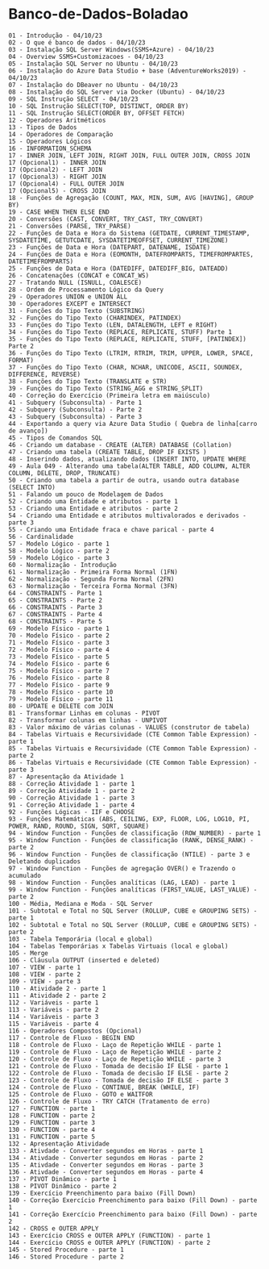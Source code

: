 # Banco-de-Dados-Boladao
 
    01 - Introdução - 04/10/23 
    02 - O que é banco de dados - 04/10/23 
    03 - Instalação SQL Server Windows(SSMS+Azure) - 04/10/23
    04 - Overview SSMS+Customizacoes - 04/10/23
    05 - Instalação SQL Server no Ubuntu - 04/10/23
    06 - Instalação do Azure Data Studio + base (AdventureWorks2019) - 04/10/23
    07 - Instalação do DBeaver no Ubuntu - 04/10/23
    08 - Instalação do SQL Server via Docker (Ubuntu) - 04/10/23
    09 - SQL Instrução SELECT - 04/10/23
    10 - SQL Instrução SELECT(TOP, DISTINCT, ORDER BY)
    11 - SQL Instrução SELECT(ORDER BY, OFFSET FETCH)
    12 - Operadores Aritméticos
    13 - Tipos de Dados
    14 - Operadores de Comparação
    15 - Operadores Lógicos
    16 - INFORMATION_SCHEMA
    17 - INNER JOIN, LEFT JOIN, RIGHT JOIN, FULL OUTER JOIN, CROSS JOIN
    17 (Opcional1) - INNER JOIN
    17 (Opcional2) - LEFT JOIN
    17 (Opcional3) - RIGHT JOIN
    17 (Opcional4) - FULL OUTER JOIN
    17 (Opcional5) - CROSS JOIN
    18 - Funções de Agregação (COUNT, MAX, MIN, SUM, AVG [HAVING], GROUP BY)
    19 - CASE WHEN THEN ELSE END
    20 - Conversões (CAST, CONVERT, TRY_CAST, TRY_CONVERT)
    21 - Conversões (PARSE, TRY_PARSE)
    22 - Funções de Data e Hora do Sistema (GETDATE, CURRENT_TIMESTAMP, SYSDATETIME, GETUTCDATE, SYSDATETIMEOFFSET, CURRENT_TIMEZONE)
    23 - Funções de Data e Hora (DATEPART, DATENAME, ISDATE)
    24 - Funções de Data e Hora (EOMONTH, DATEFROMPARTS, TIMEFROMPARTES, DATETIMEFROMPARTS)
    25 - Funções de Data e Hora (DATEDIFF, DATEDIFF_BIG, DATEADD)
    26 - Concatenações (CONCAT e CONCAT_WS)
    27 - Tratando NULL (ISNULL, COALESCE)
    28 - Ordem de Processamento Lógico da Query
    29 - Operadores UNION e UNION ALL
    30 - Operadores EXCEPT e INTERSECT
    31 - Funções do Tipo Texto (SUBSTRING)
    32 - Funções do Tipo Texto (CHARINDEX, PATINDEX)
    33 - Funções do Tipo Texto (LEN, DATALENGTH, LEFT e RIGHT)
    34 - Funções do Tipo Texto (REPLACE, REPLICATE, STUFF) Parte 1
    35 - Funções do Tipo Texto (REPLACE, REPLICATE, STUFF, [PATINDEX]) Parte 2
    36 - Funções do Tipo Texto (LTRIM, RTRIM, TRIM, UPPER, LOWER, SPACE, FORMAT)
    37 - Funções do Tipo Texto (CHAR, NCHAR, UNICODE, ASCII, SOUNDEX, DIFFERENCE, REVERSE)
    38 - Funções do Tipo Texto (TRANSLATE e STR)
    39 - Funções do Tipo Texto (STRING_AGG e STRING_SPLIT)
    40 - Correção do Exercício (Primeira letra em maiúsculo)
    41 - Subquery (Subconsulta) - Parte 1
    42 - Subquery (Subconsulta) - Parte 2
    43 - Subquery (Subconsulta) - Parte 3
    44 - Exportando a query via Azure Data Studio ( Quebra de linha[carro de avanço])
    45 - Tipos de Comandos SQL
    46 - Criando um database - CREATE (ALTER) DATABASE (Collation)
    47 - Criando uma tabela (CREATE TABLE, DROP IF EXISTS )
    48 - Inserindo dados, atualizando dados (INSERT INTO, UPDATE WHERE
    49 - Aula 049 - Alterando uma tabela(ALTER TABLE, ADD COLUMN, ALTER COLUMN, DELETE, DROP, TRUNCATE)
    50 - Criando uma tabela a partir de outra, usando outra database (SELECT INTO)
    51 - Falando um pouco de Modelagem de Dados
    52 - Criando uma Entidade e atributos - parte 1
    53 - Criando uma Entidade e atributos - parte 2
    54 - Criando uma Entidade e atributos multivalorados e derivados - parte 3
    55 - Criando uma Entidade fraca e chave parical - parte 4
    56 - Cardinalidade
    57 - Modelo Lógico - parte 1
    58 - Modelo Lógico - parte 2
    59 - Modelo Lógico - parte 3
    60 - Normalização - Introdução
    61 - Normalização - Primeira Forma Normal (1FN)
    62 - Normalização - Segunda Forma Normal (2FN)
    63 - Normalização - Terceira Forma Normal (3FN)
    64 - CONSTRAINTS - Parte 1
    65 - CONSTRAINTS - Parte 2
    66 - CONSTRAINTS - Parte 3
    67 - CONSTRAINTS - Parte 4
    68 - CONSTRAINTS - Parte 5
    69 - Modelo Físico - parte 1
    70 - Modelo Físico - parte 2
    71 - Modelo Físico - parte 3
    72 - Modelo Físico - parte 4
    73 - Modelo Físico - parte 5
    74 - Modelo Físico - parte 6
    75 - Modelo Físico - parte 7
    76 - Modelo Físico - parte 8
    77 - Modelo Físico - parte 9
    78 - Modelo Físico - parte 10
    79 - Modelo Físico - parte 11
    80 - UPDATE e DELETE com JOIN
    81 - Transformar Linhas em colunas - PIVOT
    82 - Transformar colunas em linhas - UNPIVOT
    83 - Valor máximo de várias colunas - VALUES (construtor de tabela)
    84 - Tabelas Virtuais e Recursividade (CTE Common Table Expression) - parte 1
    85 - Tabelas Virtuais e Recursividade (CTE Common Table Expression) - parte 2
    86 - Tabelas Virtuais e Recursividade (CTE Common Table Expression) - parte 3
    87 - Apresentação da Atividade 1
    88 - Correção Atividade 1 - parte 1
    89 - Correção Atividade 1 - parte 2
    90 - Correção Atividade 1 - parte 3
    91 - Correção Atividade 1 - parte 4
    92 - Funções Lógicas - IIF e CHOOSE
    93 - Funções Matemáticas (ABS, CEILING, EXP, FLOOR, LOG, LOG10, PI, POWER, RAND, ROUND, SIGN, SQRT, SQUARE)
    94 - Window Function - Funções de classificação (ROW_NUMBER) - parte 1
    95 - Window Function - Funções de classificação (RANK, DENSE_RANK) - parte 2
    96 - Window Function - Funções de classificação (NTILE) - parte 3 e Deletando duplicados
    97 - Window Function - Funções de agregação OVER() e Trazendo o acumulado
    98 - Window Function - Funções analíticas (LAG, LEAD) - parte 1
    99 - Window Function - Funções analíticas (FIRST_VALUE, LAST_VALUE) - parte 2
    100 - Média, Mediana e Moda - SQL Server
    101 - Subtotal e Total no SQL Server (ROLLUP, CUBE e GROUPING SETS) - parte 1
    102 - Subtotal e Total no SQL Server (ROLLUP, CUBE e GROUPING SETS) - parte 2
    103 - Tabela Temporária (local e global)
    104 - Tabelas Temporárias x Tabelas Virtuais (local e global)
    105 - Merge
    106 - Cláusula OUTPUT (inserted e deleted)
    107 - VIEW - parte 1
    108 - VIEW - parte 2
    109 - VIEW - parte 3
    110 - Atividade 2 - parte 1
    111 - Atividade 2 - parte 2
    112 - Variáveis - parte 1
    113 - Variáveis - parte 2
    114 - Variáveis - parte 3
    115 - Variáveis - parte 4
    116 - Operadores Compostos (Opcional)
    117 - Controle de Fluxo - BEGIN END 
    118 - Controle de Fluxo - Laço de Repetição WHILE - parte 1
    119 - Controle de Fluxo - Laço de Repetição WHILE - parte 2
    120 - Controle de Fluxo - Laço de Repetição WHILE - parte 3
    121 - Controle de Fluxo - Tomada de decisão IF ELSE - parte 1
    122 - Controle de Fluxo - Tomada de decisão IF ELSE - parte 2
    123 - Controle de Fluxo - Tomada de decisão IF ELSE - parte 3
    124 - Controle de Fluxo - CONTINUE, BREAK (WHILE, IF)
    125 - Controle de Fluxo - GOTO e WAITFOR
    126 - Controle de Fluxo - TRY CATCH (Tratamento de erro)
    127 - FUNCTION - parte 1
    128 - FUNCTION - parte 2
    129 - FUNCTION - parte 3
    130 - FUNCTION - parte 4
    131 - FUNCTION - parte 5
    132 - Apresentação Atividade
    133 - Ativdade - Converter segundos em Horas - parte 1
    134 - Ativdade - Converter segundos em Horas - parte 2
    135 - Ativdade - Converter segundos em Horas - parte 3
    136 - Ativdade - Converter segundos em Horas - parte 4
    137 - PIVOT Dinâmico - parte 1
    138 - PIVOT Dinâmico - parte 2
    139 - Exercício Preenchimento para baixo (Fill Down)
    140 - Correção Exercício Preenchimento para baixo (Fill Down) - parte 1
    141 - Correção Exercício Preenchimento para baixo (Fill Down) - parte 2
    142 - CROSS e OUTER APPLY
    143 - Exercício CROSS e OUTER APPLY (FUNCTION) - parte 1
    144 - Exercício CROSS e OUTER APPLY (FUNCTION) - parte 2
    145 - Stored Procedure - parte 1
    146 - Stored Procedure - parte 2
